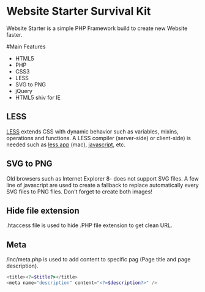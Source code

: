 Website Starter Survival Kit
===============

Website Starter is a simple PHP Framework build to create new Website faster.

#Main Features

- HTML5
- PHP
- CSS3
- LESS
- SVG to PNG
- jQuery
- HTML5 shiv for IE

## LESS
[LESS](http://lesscss.org/) extends CSS with dynamic behavior such as variables, mixins, operations and functions. A LESS compiler (server-side) or client-side) is needed such as [less.app](http://incident57.com/less/) (mac), [javascript](http://lesscss.org/), etc.

## SVG to PNG
Old browsers such as Internet Explorer 8- does not support SVG files. A few line of javascript are used to create a fallback to replace automatically every SVG files to PNG files. Don't forget to create both images!

## Hide file extension
.htaccess file is used to hide .PHP file extension to get clean URL.

## Meta
/inc/meta.php is used to add content to specific pag (Page title and page description).
```php
<title><?=$title?></title>
<meta name="description" content="<?=$description?>" />
```

